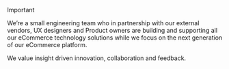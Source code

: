 > [!IMPORTANT]
> We’re a small engineering team who in partnership with our external vendors, UX designers and Product owners are building and supporting all our eCommerce technology solutions while we  focus on the next generation of our eCommerce platform. 
> 
> We value insight driven innovation, collaboration and feedback.
